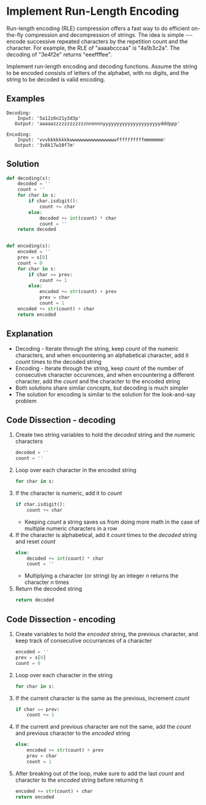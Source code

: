 # Implement Run-Length Encoding
Run-length encoding (RLE) compression offers a fast way to do efficient on-the-fly compression and decompression of strings. The idea is simple --- encode successive repeated characters by the repetition count and the character. For example, the RLE of "aaaabcccaa" is "4a1b3c2a". The decoding of "3e4f2e" returns "eeeffffee".

Implement run-length encoding and decoding functions. Assume the string to be encoded consists of letters of the alphabet, with no digits, and the string to be decoded is valid encoding.

## Examples
```
Decoding:
    Input: '5a12z6n21y3d3p'
   Output: 'aaaaazzzzzzzzzzzznnnnnnyyyyyyyyyyyyyyyyyyyyydddppp'

Encoding:
    Input: 'vvvkkkkkkkkwwwwwwwwwwwwwwwwwffffffffffmmmmmmm'
   Output: '3v8k17w10f7m'
```

## Solution
```python
def decoding(s):
    decoded = ''
    count = ''
    for char in s:
        if char.isdigit():
            count += char
        else:
            decoded += int(count) * char
            count = ''
    return decoded


def encoding(s):
    encoded = ''
    prev = s[0]
    count = 0
    for char in s:
        if char == prev:
            count += 1
        else:
            encoded += str(count) + prev
            prev = char
            count = 1
    encoded += str(count) + char
    return encoded
```

## Explanation
* Decoding - Iterate through the string, keep _count_ of the numeric characters, and when encountering an alphabetical character, add it _count_ times to the decoded string
* Encoding - Iterate through the string, keep _count_ of the number of consecutive character occurences, and when encountering a different character, add the _count_ and the character to the encoded string
* Both solutions share similar concepts, but decoding is much simpler
* The solution for encoding is similar to the solution for the look-and-say problem

## Code Dissection - decoding
1. Create two string variables to hold the _decoded_ string and the numeric characters
    ```python
    decoded = ''
    count = ''
    ```
2. Loop over each character in the encoded string
    ```python
    for char in s:
    ```
3. If the character is numeric, add it to _count_
    ```python
    if char.isdigit():
        count += char
    ```
    * Keeping _count_ a string saves us from doing more math in the case of multiple numeric characters in a row
4. If the character is alphabetical, add it _count_ times to the _decoded_ string and reset _count_
    ```python
    else:
        decoded += int(count) * char
        count = ''
    ```
    * Multiplying a character (or string) by an integer _n_ returns the character _n_ times
5. Return the decoded string
    ```python
    return decoded
    ```

## Code Dissection - encoding
1. Create variables to hold the _encoded_ string, the previous character, and keep track of consecutive occurrances of a character
    ```python
    encoded = ''
    prev = s[0]
    count = 0
    ```
2. Loop over each character in the string
    ```python
    for char in s:
    ```
3. If the current character is the same as the previous, increment _count_
    ```python
    if char == prev:
        count += 1
    ```
4. If the current and previous character are not the same, add the _count_ and previous character to the _encoded_ string
    ```python
    else:
        encoded += str(count) + prev
        prev = char
        count = 1
    ```
5. After breaking out of the loop, make sure to add the last _count_ and character to the _encoded_ string before returning it
    ```python
    encoded += str(count) + char
    return encoded
    ```